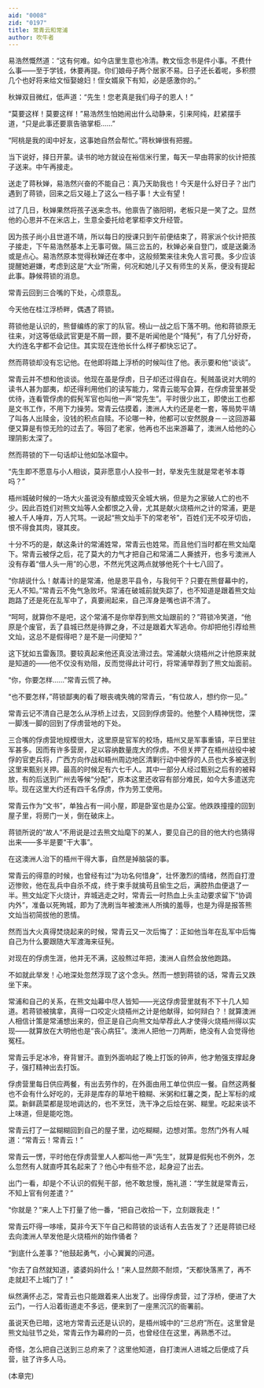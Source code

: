 ```yaml
---
aid: "0008"
zid: "0197"
title: 常青云和常浦
author: 吹牛者
---
```


易浩然慨然道：“这有何难。如今店里生意也冷清。教文恒念书是件小事。不费什么事――至于学钱，休要再提。你们娘母子两个居家不易。日子还长着呢，多积攒几个也好将来给文恒娶媳妇！侄女婿泉下有知，必是感激你的。”

秋婵双目微红，低声道：“先生！您老真是我们母子的恩人！”

“莫要这样！莫要这样！”易浩然生怕她闹出什么动静来，引来阿纯，赶紧摆手道，“只是此事还要禀告骆掌柜……”

“阿桃是我的闺中好友，这事她自然会帮忙。”蒋秋婵很有把握。

当下说好，择日开蒙。读书的地方就设在裕信米行里，每天一早由蒋家的伙计把孩子送来。中午再接走。

送走了蒋秋婵，易浩然兴奋的不能自己：真乃天助我也！今天是什么好日子？出门遇到了蒋锁，回来之后又碰上了这么一档子事！大业有望！

过了几日，秋婵果然将孩子送来念书。他禀告了骆阳明，老板只是一笑了之。显然他的心思并不在米店上，生意全委托给老掌柜李文升经管。

因为孩子尚小且世道不靖，所以每日的授课只到午前便结束了，蒋家派个伙计把孩子接走，下午易浩然基本上无事可做。隔三岔五的，秋婵必亲自登门，或是送羹汤或是点心。易浩然原本觉得秋婵还在孝中，这般频繁来往未免人言可畏。多少应该提醒她避嫌，考虑到这是“大业”所需，何况和她儿子又有师生的关系，便没有提起此事。静候蒋锁的消息。

常青云回到三合嘴的下处，心烦意乱。

今天他在桂江浮桥畔，偶遇了蒋锁。

蒋锁他是认识的，熊督编练的家丁的队官。榜山一战之后下落不明。他和蒋锁原无往来，对这等低级武官更是不屑一顾，要不是听闻他是个“降髡”，有了几分好奇，大约连名字都不会记住。其实现在连他长什么样子都快忘记了。

然而蒋锁却没有忘记他。在他即将踏上浮桥的时候叫住了他。表示要和他“谈谈”。

常青云并不想和他谈谈。他现在虽是俘虏，日子却还过得自在。髡贼虽说对大明的读书人甚为鄙夷，却还得利用他们的读写能力，常青云能写会算，在俘虏营里甚受优待，连看管俘虏的假髡军官也叫他一声“常先生”。平时很少出工，即使出工也都是文书工作，不用下力操劳。常青云估摸着，澳洲人大约还是老一套，等局势平靖了叫各人出赎金，没钱的积点自赎。不论哪一种，他都可以安然脱身－－这回游幕便又算是有惊无险的过去了。等回了老家，他再也不出来游幕了，澳洲人给他的心理阴影太深了。

然而蒋锁的下一句话却让他如坠冰窟中。

“先生即不愿意与小人相谈，莫非愿意小人投书一封，举发先生就是常老爷本尊吗？”

梧州城破时候的一场大火虽说没有酿成毁灭全城大祸，但是为之家破人亡的也不少。因此百姓们对熊文灿等人全都恨之入骨，尤其是献火烧梧州之计的常浦，更是被人千人唾弃，万人咒骂。一说起“熊文灿手下的常老爷”，百姓们无不咬牙切齿，恨不得食其肉，寝其皮。

十分不巧的是，献这条计的常浦姓常，常青云也姓常。而且他们当时都在熊文灿麾下。常青云被俘之后，花了莫大的力气才把自己和常浦二人撕掳开，也多亏澳洲人没有存着“借人头一用”的心思，不然光凭这两点就够他死个十七八回了。

“你胡说什么！献毒计的是常浦，他是恩平县令，与我何干？只要在熊督幕中的，无人不知。”常青云不免气急败坏。常浦在破城前就失踪了，也不知道是跟着熊文灿跑路了还是死在乱军中了，真要闹起来，自己浑身是嘴也讲不清了。

“呵呵，就算你不是吧，这个常浦不是你举荐到熊文灿跟前的？”蒋锁冷笑道，“他原是个废官，丢了县城已然是待罪之身，不过是跟着大军逃命。你却把他引荐给熊文灿，这总不是假得吧？是不是一问便知？”

这下犹如五雷轰顶。要较真起来他还真没法滑过去。常浦献火烧梧州之计他原来就是知道的――他不仅没有劝阻，反而觉得此计可行，将常浦举荐到了熊文灿面前。

“你，你要怎样……”常青云慌了神。

“也不要怎样，”蒋锁鄙夷的看了眼丧魂失魄的常青云，“有位故人，想约你一见。”

常青云记不清自己是怎么从浮桥上过去，又回到俘虏营的。他整个人精神恍惚，深一脚浅一脚的回到了俘虏营地的下处。

三合嘴的俘虏营地规模很大，这里原是官军的校场，梧州又是军事重镇，平日里驻军甚多。因而有许多营房，足以容纳数量庞大的俘虏。不但关押了在梧州战役中被俘的官吏兵将，广西方向作战和梧州周边地区清剿行动中被俘的人员也大多被送到这里来甄别关押。最高的时候足有六七千人。其中一部分人经过甄别之后有的被释放，有的后送到广州去等候“分配”，原本这里还收容有部分难民，如今大多遣送完毕。现在这里大约还有四千名俘虏，作为劳工使用。

常青云作为“文书”，单独占有一间小屋，即是卧室也是办公室。他跌跌撞撞的回到屋子里，将房门一关，倒在破床上。

蒋锁所说的“故人”不用说是过去熊文灿麾下的某人，要见自己的目的他大约也猜得出来――多半是要“干大事”。

在这澳洲人治下的梧州干得大事，自然是掉脑袋的事。

常青云的得意的时候，也曾经有过“为功名何惜身”，壮怀激烈的情绪，然而自打澄迈惨败，他在乱兵中自杀不成，终于束手就擒苟且偷生之后，满腔热血便退了一半。熊文灿定下火烧计，弃城逃走之时，常青云一时热血上头主动要求留下“协调内外”，准备以死殉城，即为了洗刷当年被澳洲人所擒的羞辱，也是为得是报答熊文灿当初简拔他的恩情。

然而当大火真得焚烧起来的时候，常青云又一次后悔了：正如他当年在乱军中后悔自己为什么要跟随大军渡海来征髡。

对现在的俘虏生涯，他并无不满，这般熬过年把，澳洲人自然会放他跑路。

不如就此举发！心地深处忽然浮现了这个念头。然而一想到蒋锁的话，常青云又跌坐下来。

常浦和自己的关系，在熊文灿幕中尽人皆知――光这俘虏营里就有不下十几人知道。若蒋锁被擒拿，真得一口咬定火烧梧州之计是他献得，如何辩白？！就算澳洲人相信计策是常浦想出来的，但正是自己向熊文灿举荐此人才使得火烧梧州得以实现――就算放在大明他也是“丧心病狂”。澳洲人把他一刀两断，绝没有人会觉得他冤枉。

常青云手足冰冷，脊背冒汗。直到外面响起了晚上打饭的钟声，他才勉强支撑起身子，强打精神出去打饭。

俘虏营里每日供应两餐，有出去劳作的，在外面由用工单位供应一餐。自然这两餐也不会有什么好吃的，无非是库存的草地干粮糊、米粥和红薯之类，配上军标的咸菜。新鲜蔬菜都是现地调达的，也不烹饪，洗干净之后烩在粥、糊里。吃起来谈不上味道，但是能吃饱。

常青云打了一盆糊糊回到自己的屋子里，边吃糊糊，边想对策。忽然门外有人喊道：“常青云！常青云！”

常青云一愣，平时他在俘虏营里人人都叫他一声“先生”，就算是假髡也不例外，怎么忽然有人就直呼其名起来了？他心中有些不忿，起身迎了出去。

出门一看，却是个不认识的假髡干部，他不敢怠慢，施礼道：“学生就是常青云，不知上官有何差遣？”

“你就是？”来人上下打量了他一番，“把自己收拾一下，立刻跟我走！”

常青云吓得一哆嗦，莫非今天下午自己和蒋锁的谈话有人去告发了？还是蒋锁已经去向澳洲人举发他是火烧梧州的始作俑者？

“到底什么差事？”他鼓起勇气，小心翼翼的问道。

“你去了自然就知道，婆婆妈妈什么！”来人显然颇不耐烦，“天都快落黑了，再不走就赶不上城门了！”

纵然满怀忐忑，常青云也只能跟着来人出发了。出得俘虏营，过了浮桥，便进了大云门，一行人沿着街道走不多远，便来到了一座黑沉沉的衙署前。

虽说天色已暗，这地方常青云还是认识的，是梧州城中的“三总府”所在。这里曾是熊文灿驻节之处，常青云作为幕府的一员，也曾经住在这里，再熟悉不过。

奇怪，怎么把自己送到三总府来了？这里他知道，自打澳洲人进城之后便成了兵营，驻了许多人马。

(本章完)

